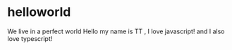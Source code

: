 # helloworld
We live in a perfect world
Hello my name is TT , I love javascript!
and I also love typescript!
